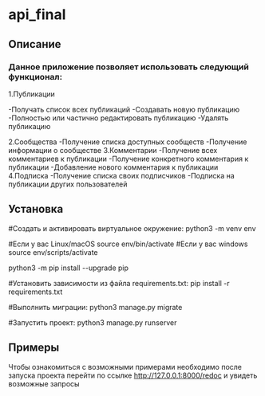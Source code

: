 # api_final
## Описание
### Данное приложение позволяет использовать следующий функционал:
1.Публикации

-Получать список всех публикаций
-Создавать новую публикацию
-Полностью или частично редактировать публикацию
-Удалять публикацию

2.Сообщества
-Получение списка доступных сообществ
-Получение информации о сообществе
3.Комментарии
-Получение всех комментариев к публикации
-Получение конкретного комментария к публикации
-Добавление нового комментария к публикации
4.Подписка
-Получение списка своих подписчиков
-Подписка на публикации других пользователей
 
## Установка
#Cоздать и активировать виртуальное окружение:
    python3 -m venv env

#Если у вас Linux/macOS
    source env/bin/activate
#Если у вас windows
    source env/scripts/activate

python3 -m pip install --upgrade pip

#Установить зависимости из файла requirements.txt:
    pip install -r requirements.txt

#Выполнить миграции:
    python3 manage.py migrate

#Запустить проект:
    python3 manage.py runserver

##  Примеры 
Чтобы ознакомиться с возможными примерами необходимо после запуска проекта перейти по ссылке http://127.0.0.1:8000/redoc и увидеть возможные запросы
